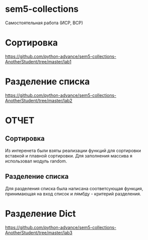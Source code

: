 # sem5-collections
Самостоятельная работа (ИСР, ВСР)

# Сортировка
https://github.com/python-advance/sem5-collections-AnotherStudent/tree/master/lab1

# Разделение списка
https://github.com/python-advance/sem5-collections-AnotherStudent/tree/master/lab2

# ОТЧЕТ
## Сортировка
Из интеренета были взяты реализации функций для сортировки вставкой и плавной сортировки.
Для заполнения массива я использовал модуль random.

## Разделение списка
Для разделения списка была написана соответсующая функция, принимающая на вход список и лямбду - критерий разделения.

# Разделение Dict
https://github.com/python-advance/sem5-collections-AnotherStudent/tree/master/lab3
